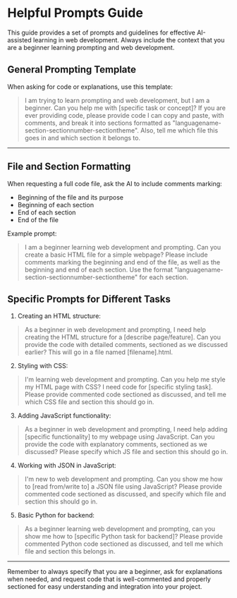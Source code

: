 # Helpful Prompts Guide

This guide provides a set of prompts and guidelines for effective AI-assisted learning in web development. Always include the context that you are a beginner learning prompting and web development.

## General Prompting Template

When asking for code or explanations, use this template:



> I am trying to learn prompting and web development, but I am a beginner. Can you help me with [specific task or concept]? If you are ever providing code, please provide code I can copy and paste, with comments, and break it into sections formatted as "languagename-section-sectionnumber-sectiontheme". Also, tell me which file this goes in and which section it belongs to.

---

## File and Section Formatting

When requesting a full code file, ask the AI to include comments marking:
- Beginning of the file and its purpose
- Beginning of each section
- End of each section
- End of the file

Example prompt:
> I am a beginner learning web development and prompting. Can you create a basic HTML file for a simple webpage? Please include comments marking the beginning and end of the file, as well as the beginning and end of each section. Use the format "languagename-section-sectionnumber-sectiontheme" for each section.

## Specific Prompts for Different Tasks

1. Creating an HTML structure:
> As a beginner in web development and prompting, I need help creating the HTML structure for a [describe page/feature]. Can you provide the code with detailed comments, sectioned as we discussed earlier? This will go in a file named [filename].html.

2. Styling with CSS:
> I'm learning web development and prompting. Can you help me style my HTML page with CSS? I need code for [specific styling task]. Please provide commented code sectioned as discussed, and tell me which CSS file and section this should go in.

3. Adding JavaScript functionality:
> As a beginner in web development and prompting, I need help adding [specific functionality] to my webpage using JavaScript. Can you provide the code with explanatory comments, sectioned as we discussed? Please specify which JS file and section this should go in.

4. Working with JSON in JavaScript:
> I'm new to web development and prompting. Can you show me how to [read from/write to] a JSON file using JavaScript? Please provide commented code sectioned as discussed, and specify which file and section this should go in.

5. Basic Python for backend:
> As a beginner learning web development and prompting, can you show me how to [specific Python task for backend]? Please provide commented Python code sectioned as discussed, and tell me which file and section this belongs in.

---

Remember to always specify that you are a beginner, ask for explanations when needed, and request code that is well-commented and properly sectioned for easy understanding and integration into your project.
